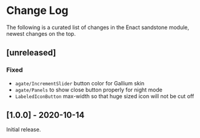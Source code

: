 # Change Log

The following is a curated list of changes in the Enact sandstone module, newest changes on the top.

## [unreleased]
 
### Fixed
- `agate/IncrementSlider` button color for Gallium skin
- `agate/Panels` to show close button properly for night mode
- `LabeledIconButton` max-width so that huge sized icon will not be cut off

## [1.0.0] - 2020-10-14

Initial release.
